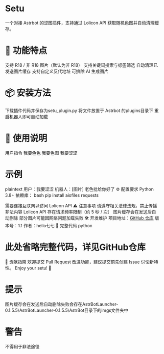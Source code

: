 # Setu
一个对接 Astrbot 的涩图插件，支持通过 Lolicon API 获取随机色图并自动清理缓存。
# 🌟 功能特点
支持 R18 / 非 R18 图片（默认为非 R18）
支持关键词搜索与标签筛选
自动清理已发送图片缓存
支持自定义反代地址
可排除 AI 生成图片
# 📦 安装方法
下载插件代码并保存为setu_plugin.py
将文件放置于 Astrbot 的plugins目录下
重启机器人即可自动加载
# 🚀 使用说明
用户指令
我要色色
我要色图
我要涩涩
# 示例
plaintext
用户：我要涩涩
机器人：[图片] 老色批给你好了
⚙️ 配置要求
Python 3.8+
依赖库：
bash
pip install aiofiles requests

需要连接互联网以访问 Lolicon API
⚠️ 注意事项
请遵守相关法律法规，禁止传播非法内容
Lolicon API 存在请求频率限制（约 5 秒 / 次）
图片缓存会在发送后自动删除
部分图片可能因网络问题加载失败
🛠️ 开发维护
项目地址：[GitHub 仓库](https://github.com/ttq7/astrbot_plugin_Lolicon)
版本号：1.1
作者：hello七七
📜 完整代码
python
# 此处省略完整代码，详见GitHub仓库
🎉 贡献指南
欢迎提交 Pull Request 改进功能，建议提交前先创建 Issue 讨论新特性。
Enjoy your setu! 🌸
# 提示
图片缓存会在发送后自动删除失败会存在AstrBotLauncher-0.1.5.5\AstrBotLauncher-0.1.5.5\AstrBot目录下的imgs文件夹中
# 警告
不得用于非法途径

